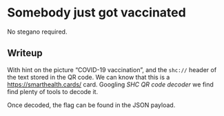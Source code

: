 # Somebody just got vaccinated

No stegano required.

## Writeup

With hint on the picture “COVID-19 vaccination”, and the `shc://` header of the text stored in the QR code. We can know that this is a https://smarthealth.cards/ card. Googling _SHC QR code decoder_ we find find plenty of tools to decode it. 

Once decoded, the flag can be found in the JSON payload.